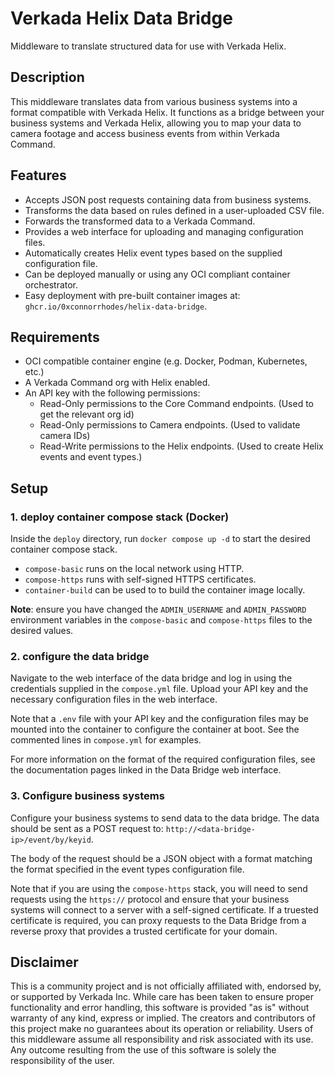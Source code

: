 # Verkada Helix Data Bridge

Middleware to translate structured data for use with Verkada Helix.

## Description

This middleware translates data from various business systems into a format compatible with Verkada Helix. It functions as a bridge between your business systems and Verkada Helix, allowing you to map your data to camera footage and
access business events from within Verkada Command.

## Features

* Accepts JSON post requests containing data from business systems.
* Transforms the data based on rules defined in a user-uploaded CSV file.
* Forwards the transformed data to a Verkada Command.
* Provides a web interface for uploading and managing configuration files.
* Automatically creates Helix event types based on the supplied configuration file.
* Can be deployed manually or using any OCI compliant container orchestrator. 
* Easy deployment with pre-built container images at: `ghcr.io/0xconnorrhodes/helix-data-bridge`.

## Requirements

* OCI compatible container engine (e.g. Docker, Podman, Kubernetes, etc.)
* A Verkada Command org with Helix enabled.
* An API key with the following permissions: 
    - Read-Only permissions to the Core Command endpoints. (Used to get the relevant org id)
    - Read-Only permissions to Camera endpoints. (Used to validate camera IDs)
    - Read-Write permissions to the Helix endpoints. (Used to create Helix events and event types.)

## Setup

### 1. deploy container compose stack (Docker)

Inside the `deploy` directory, run `docker compose up -d` to start the desired container compose stack. 
- `compose-basic` runs on the local network using HTTP. 
- `compose-https` runs with self-signed HTTPS certificates.
- `container-build` can be used to to build the container image locally.

**Note**: ensure you have changed the `ADMIN_USERNAME` and `ADMIN_PASSWORD` environment variables in the `compose-basic` and `compose-https` files to the desired values.

### 2. configure the data bridge

Navigate to the web interface of the data bridge and log in using the credentials supplied in the `compose.yml` file. Upload your API key and the necessary configuration files in the web interface.

Note that a `.env` file with your API key and the configuration files may be mounted into the container to configure the container at boot. See the commented lines in `compose.yml` for examples.

For more information on the format of the required configuration files, see the documentation pages linked in the Data Bridge web interface.

### 3. Configure business systems

Configure your business systems to send data to the data bridge.
The data should be sent as a POST request to: `http://<data-bridge-ip>/event/by/keyid`.

The body of the request should be a JSON object with a format matching the format specified in the event types configuration file.

Note that if you are using the `compose-https` stack, you will need to send requests using the `https://` protocol and ensure that your business systems will connect to a server with a self-signed certificate. 
If a truested certificate is required, you can proxy requests to the Data Bridge from a reverse proxy that provides a trusted certificate for your domain.


## Disclaimer

This is a community project and is not officially affiliated with, endorsed by, or supported by Verkada Inc. While care has been taken to ensure proper functionality and error handling, this software is provided "as is" without warranty of any kind, express or implied. The creators and contributors of this project make no guarantees about its operation or reliability. Users of this middleware assume all responsibility and risk associated with its use. Any outcome resulting from the use of this software is solely the responsibility of the user.